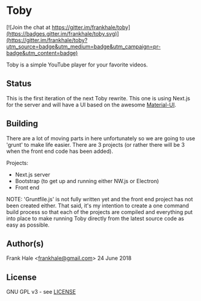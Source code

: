 # Toby

[![Join the chat at https://gitter.im/frankhale/toby](https://badges.gitter.im/frankhale/toby.svg)](https://gitter.im/frankhale/toby?utm_source=badge&utm_medium=badge&utm_campaign=pr-badge&utm_content=badge)

Toby is a simple YouTube player for your favorite videos.

## Status

This is the first iteration of the next Toby rewrite. This one is using Next.js
for the server and will have a UI based on the awesome [Material-UI](https://material-ui.com/).

## Building

There are a lot of moving parts in here unfortunately so we are going to use
'grunt' to make life easier. There are 3 projects (or rather there will be 3
when the front end code has been added).

Projects:

- Next.js server
- Bootstrap (to get up and running either NW.js or Electron)
- Front end

NOTE: 'Gruntfile.js' is not fully written yet and the front end project has not
been created either. That said, it's my intention to create a one command build
process so that each of the projects are compiled and everything put into place
to make running Toby directly from the latest source code as easy as possible.

## Author(s)

Frank Hale &lt;frankhale@gmail.com&gt;
24 June 2018

## License

GNU GPL v3 - see [LICENSE](LICENSE)
